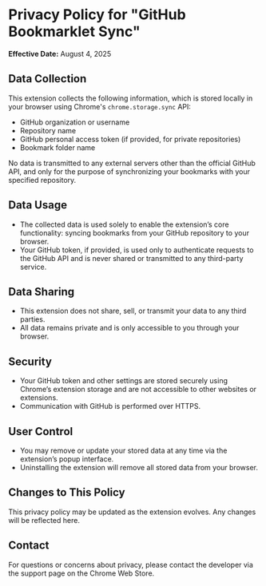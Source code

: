 # Privacy Policy for "GitHub Bookmarklet Sync"

**Effective Date:** August 4, 2025

## Data Collection

This extension collects the following information, which is stored locally in your browser using Chrome's `chrome.storage.sync` API:

- GitHub organization or username
- Repository name
- GitHub personal access token (if provided, for private repositories)
- Bookmark folder name

No data is transmitted to any external servers other than the official GitHub API, and only for the purpose of synchronizing your bookmarks with your specified repository.

## Data Usage

- The collected data is used solely to enable the extension’s core functionality: syncing bookmarks from your GitHub repository to your browser.
- Your GitHub token, if provided, is used only to authenticate requests to the GitHub API and is never shared or transmitted to any third-party service.

## Data Sharing

- This extension does not share, sell, or transmit your data to any third parties.
- All data remains private and is only accessible to you through your browser.

## Security

- Your GitHub token and other settings are stored securely using Chrome’s extension storage and are not accessible to other websites or extensions.
- Communication with GitHub is performed over HTTPS.

## User Control

- You may remove or update your stored data at any time via the extension’s popup interface.
- Uninstalling the extension will remove all stored data from your browser.

## Changes to This Policy

This privacy policy may be updated as the extension evolves. Any changes will be reflected here.

## Contact

For questions or concerns about privacy, please contact the developer via the support page on the Chrome Web Store.
